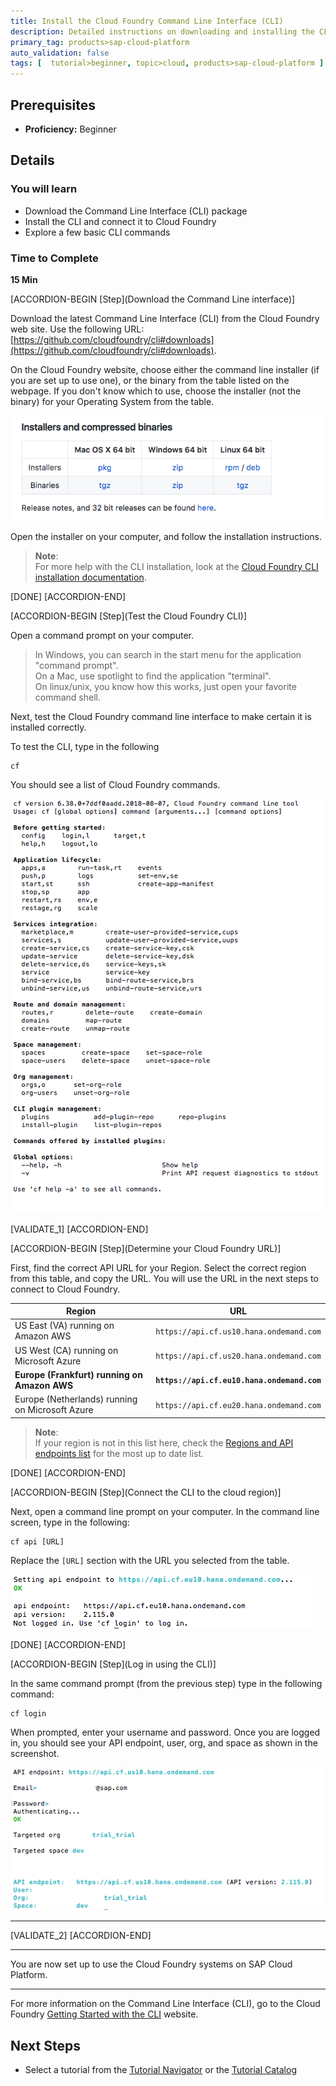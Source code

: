 ```yaml
---
title: Install the Cloud Foundry Command Line Interface (CLI)
description: Detailed instructions on downloading and installing the CLI, which allows access via the Command Line
primary_tag: products>sap-cloud-platform
auto_validation: false
tags: [  tutorial>beginner, topic>cloud, products>sap-cloud-platform ]
---
```


## Prerequisites  
 - **Proficiency:** Beginner

## Details
### You will learn  
 - Download the Command Line Interface (CLI) package
 - Install the CLI and connect it to Cloud Foundry
 - Explore a few basic CLI commands

### Time to Complete
**15 Min**

[ACCORDION-BEGIN [Step](Download the Command Line interface)]

Download the latest Command Line Interface (CLI) from the Cloud Foundry web site.  Use the following URL:  [https://github.com/cloudfoundry/cli#downloads](https://github.com/cloudfoundry/cli#downloads).

On the Cloud Foundry website, choose either the command line installer (if you are set up to use one), or the binary from the table listed on the webpage.  If you don't know which to use, choose the installer (not the binary) for your Operating System from the table.

![Download matrix from the Cloud Foundry website](4.png)

Open the installer on your computer, and follow the installation instructions.

> **Note**:  
> For more help with the CLI installation, look at the [Cloud Foundry CLI installation documentation](http://docs.cloudfoundry.org/cf-cli/install-go-cli.html).

[DONE]
[ACCORDION-END]

[ACCORDION-BEGIN [Step](Test the Cloud Foundry CLI)]

Open a command prompt on your computer.  

> In Windows, you can search in the start menu for the application "command prompt".  
> On a Mac, use spotlight to find the application "terminal".  
> On linux/unix, you know how this works, just open your favorite command shell.

Next, test the Cloud Foundry command line interface to make certain it is installed correctly.

To test the CLI, type in the following

    cf

You should see a list of Cloud Foundry commands.

![Cloud Foundry list of Commands](2.png)

[VALIDATE_1]
[ACCORDION-END]

[ACCORDION-BEGIN [Step](Determine your Cloud Foundry URL)]

First, find the correct API URL for your Region.  Select the correct region from this table, and copy the URL.  You will use the URL in the next steps to connect to Cloud Foundry.  

| Region                                          | URL                                         |
| ----------------------------------------------- | ---------------------------------------     |
| US East (VA) running on Amazon AWS              | `https://api.cf.us10.hana.ondemand.com`     |
| US West (CA) running on Microsoft Azure         | `https://api.cf.us20.hana.ondemand.com`     |
| **Europe (Frankfurt) running on Amazon AWS**    | **`https://api.cf.eu10.hana.ondemand.com`** |
| Europe (Netherlands) running on Microsoft Azure | `https://api.cf.eu20.hana.ondemand.com`     |

> **Note**:  
> If your region is not in this list here, check the [Regions and API endpoints list](https://help.sap.com/viewer/65de2977205c403bbc107264b8eccf4b/Cloud/en-US/350356d1dc314d3199dca15bd2ab9b0e.html#loiof344a57233d34199b2123b9620d0bb41) for the most up to date list.

[DONE]
[ACCORDION-END]

[ACCORDION-BEGIN [Step](Connect the CLI to the cloud region)]

Next, open a command line prompt on your computer.  In the command line screen, type in the following:

    cf api [URL]

Replace the `[URL]` section with the URL you selected from the table.


![Set the Command Line region URL](4-frankfurt.png)

[DONE]
[ACCORDION-END]

[ACCORDION-BEGIN [Step](Log in using the CLI)]

In the same command prompt (from the previous step) type in the following command:

    cf login

When prompted, enter your username and password.  Once you are logged in, you should see your API endpoint, user, org, and space as shown in the screenshot.

![Login to the region using the CLI](5b.png)

-----

[VALIDATE_2]
[ACCORDION-END]


---

You are now set up to use the Cloud Foundry systems on SAP Cloud Platform.

---

For more information on the Command Line Interface (CLI), go to the Cloud Foundry [Getting Started with the CLI](http://docs.cloudfoundry.org/cf-cli/getting-started.html) website.


## Next Steps
- Select a tutorial from the [Tutorial Navigator](https://www.sap.com/developer/tutorial-navigator.html) or the [Tutorial Catalog](https://www.sap.com/developer/tutorial-navigator.tutorials.html)
